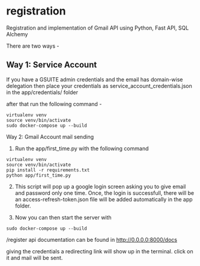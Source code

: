 # registration
Registration and implementation of Gmail API using Python, Fast API, SQL Alchemy

There are two ways -

Way 1: Service Account
------------------------
If you have a GSUITE admin credentials and the email has domain-wise delegation then place your credentials as service_account_credentials.json in the app/credentials/ folder 

after that run the following command - 
```
virtualenv venv
source venv/bin/activate
sudo docker-compose up --build
```

Way 2: Gmail Account mail sending
1. Run the app/first_time.py with the following command
```
virtualenv venv
source venv/bin/activate
pip install -r requirements.txt
python app/first_time.py
```
2. This script will pop up a google login screen asking you to give email and password only one time. Once, the login is successfull, there will be an access-refresh-token.json file will be added automatically in the app folder.

3. Now you can then start the server with
```
sudo docker-compose up --build
```

/register api documentation can be found in http://0.0.0.0:8000/docs

giving the credentials a redirecting link will show up in the terminal. click on it and mail will be sent.
